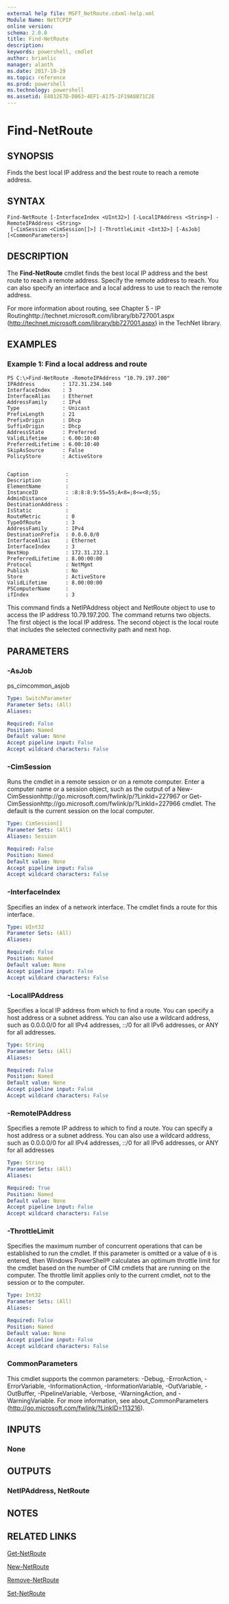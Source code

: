 ```yaml
---
external help file: MSFT_NetRoute.cdxml-help.xml
Module Name: NetTCPIP
online version: 
schema: 2.0.0
title: Find-NetRoute
description: 
keywords: powershell, cmdlet
author: brianlic
manager: alanth
ms.date: 2017-10-29
ms.topic: reference
ms.prod: powershell
ms.technology: powershell
ms.assetid: E4012E7D-DB63-4EF1-A175-2F19A8B71C2E
---
```


# Find-NetRoute

## SYNOPSIS
Finds the best local IP address and the best route to reach a remote address.

## SYNTAX

```
Find-NetRoute [-InterfaceIndex <UInt32>] [-LocalIPAddress <String>] -RemoteIPAddress <String>
 [-CimSession <CimSession[]>] [-ThrottleLimit <Int32>] [-AsJob] [<CommonParameters>]
```

## DESCRIPTION
The **Find-NetRoute** cmdlet finds the best local IP address and the best route to reach a remote address.
Specify the remote address to reach.
You can also specify an interface and a local address to use to reach the remote address.

For more information about routing, see Chapter 5 - IP Routinghttp://technet.microsoft.com/library/bb727001.aspx (http://technet.microsoft.com/library/bb727001.aspx) in the TechNet library.

## EXAMPLES

### Example 1: Find a local address and route
```
PS C:\>Find-NetRoute -RemoteIPAddress "10.79.197.200"
IPAddress         : 172.31.234.140
InterfaceIndex    : 3
InterfaceAlias    : Ethernet
AddressFamily     : IPv4
Type              : Unicast
PrefixLength      : 21
PrefixOrigin      : Dhcp
SuffixOrigin      : Dhcp
AddressState      : Preferred
ValidLifetime     : 6.00:10:40
PreferredLifetime : 6.00:10:40
SkipAsSource      : False
PolicyStore       : ActiveStore


Caption            : 
Description        : 
ElementName        : 
InstanceID         : :8:8:8:9:55=55;A<8=;8<=<8;55; 
AdminDistance      : 
DestinationAddress :
IsStatic           : 
RouteMetric        : 0
TypeOfRoute        : 3
AddressFamily      : IPv4
DestinationPrefix  : 0.0.0.0/0
InterfaceAlias     : Ethernet
InterfaceIndex     : 3
NextHop            : 172.31.232.1
PreferredLifetime  : 8.00:00:00
Protocol           : NetMgmt
Publish            : No
Store              : ActiveStore
ValidLifetime      : 8.00:00:00
PSComputerName     : 
ifIndex            : 3
```

This command finds a NetIPAddress object and NetRoute object to use to access the IP address 10.79.197.200.
The command returns two objects.
The first object is the local IP address.
The second object is the local route that includes the selected connectivity path and next hop.

## PARAMETERS

### -AsJob
ps_cimcommon_asjob

```yaml
Type: SwitchParameter
Parameter Sets: (All)
Aliases: 

Required: False
Position: Named
Default value: None
Accept pipeline input: False
Accept wildcard characters: False
```

### -CimSession
Runs the cmdlet in a remote session or on a remote computer.
Enter a computer name or a session object, such as the output of a New-CimSessionhttp://go.microsoft.com/fwlink/p/?LinkId=227967 or Get-CimSessionhttp://go.microsoft.com/fwlink/p/?LinkId=227966 cmdlet.
The default is the current session on the local computer.

```yaml
Type: CimSession[]
Parameter Sets: (All)
Aliases: Session

Required: False
Position: Named
Default value: None
Accept pipeline input: False
Accept wildcard characters: False
```

### -InterfaceIndex
Specifies an index of a network interface.
The cmdlet finds a route for this interface.

```yaml
Type: UInt32
Parameter Sets: (All)
Aliases: 

Required: False
Position: Named
Default value: None
Accept pipeline input: False
Accept wildcard characters: False
```

### -LocalIPAddress
Specifies a local IP address from which to find a route.
You can specify a host address or a subnet address.
You can also use a wildcard address, such as 0.0.0.0/0 for all IPv4 addresses, ::/0 for all IPv6 addresses, or ANY for all addresses.

```yaml
Type: String
Parameter Sets: (All)
Aliases: 

Required: False
Position: Named
Default value: None
Accept pipeline input: False
Accept wildcard characters: False
```

### -RemoteIPAddress
Specifies a remote IP address to which to find a route.
You can specify a host address or a subnet address.
You can also use a wildcard address, such as 0.0.0.0/0 for all IPv4 addresses, ::/0 for all IPv6 addresses, or ANY for all addresses

```yaml
Type: String
Parameter Sets: (All)
Aliases: 

Required: True
Position: Named
Default value: None
Accept pipeline input: False
Accept wildcard characters: False
```

### -ThrottleLimit
Specifies the maximum number of concurrent operations that can be established to run the cmdlet.
If this parameter is omitted or a value of `0` is entered, then Windows PowerShell® calculates an optimum throttle limit for the cmdlet based on the number of CIM cmdlets that are running on the computer.
The throttle limit applies only to the current cmdlet, not to the session or to the computer.

```yaml
Type: Int32
Parameter Sets: (All)
Aliases: 

Required: False
Position: Named
Default value: None
Accept pipeline input: False
Accept wildcard characters: False
```

### CommonParameters
This cmdlet supports the common parameters: -Debug, -ErrorAction, -ErrorVariable, -InformationAction, -InformationVariable, -OutVariable, -OutBuffer, -PipelineVariable, -Verbose, -WarningAction, and -WarningVariable. For more information, see about_CommonParameters (http://go.microsoft.com/fwlink/?LinkID=113216).

## INPUTS

### None

## OUTPUTS

### NetIPAddress, NetRoute

## NOTES

## RELATED LINKS

[Get-NetRoute](./Get-NetRoute.md)

[New-NetRoute](./New-NetRoute.md)

[Remove-NetRoute](./Remove-NetRoute.md)

[Set-NetRoute](./Set-NetRoute.md)


